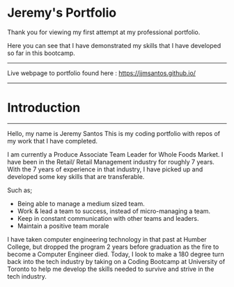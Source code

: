 # Jeremy's Portfolio

Thank you for viewing my first attempt at my professional portfolio.

Here you can see that I have demonstrated my skills that I have developed so far in this bootcamp.

***

Live webpage to portfolio found here : https://jjmsantos.github.io/

***
# Introduction
***

Hello, my name is Jeremy Santos
This is my coding portfolio with repos of my work that I have completed.

I am currently a Produce Associate Team Leader for Whole Foods Market.
I have been in the Retail/ Retail Management industry for roughly 7 years.
With the 7 years of experience in that industry, I have picked up and developed some key skills that are transferable.

Such as; 
* Being able to manage a medium sized team.
* Work & lead a team to success, instead of micro-managing a team.
* Keep in constant communication with other teams and leaders.
* Maintain a positive team morale

I have taken computer engineering technology in that past at Humber College, but dropped the program 2 years before graduation as the fire to become a Computer Engineer died.
Today, I look to make a 180 degree turn back into the tech industry by taking on a Coding Bootcamp at University of Toronto to help me develop the skills needed to survive and strive in the tech industry.


